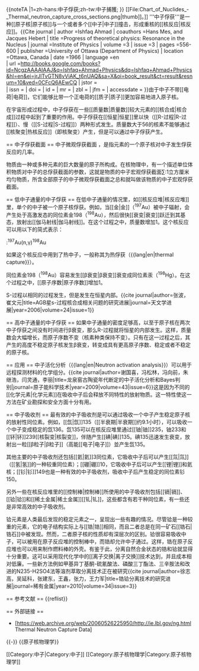 {{noteTA
|1=zh-hans:中子俘获;zh-tw:中子捕獲;
}}
[[File:Chart_of_Nuclides_-_Thermal_neutron_capture_cross_sections.png|thumb]]。]]
'''中子俘获'''是一种[[原子核|原子核]]与一个或者多个[[中子|中子]]撞击，形成重核的[[核反应|核反应]]。<ref name="University of Ottawa (Department of Physics) ">{{Cite journal
  | author =Ishfaq Ahmad 
  | coauthors =Hans Mes, and Jacques Hebert 
  | title =Progress of theoretical physics: Resonance in the Nucleus 
  | journal =Institute of Physics 
  | volume =3 
  | issue =3 
  | pages =556-600 
  | publisher =University of Ottawa (Department of Physics) 
  | location =Ottawa, Canada 
  | date =1966 
  | language =en  
  | url =http://books.google.com/books?id=NcgzAAAAIAAJ&q=Ishfaq+Ahmad+Physics&dq=Ishfaq+Ahmad+Physics&hl=en&ei=jrJITvGTN8vViAK_t6nUAQ&sa=X&oi=book_result&ct=result&resnum=10&ved=0CFcQ6AEwCQ 
  | jstor =  
  | issn = 
  | doi = 
  | id = 
  | mr = 
  | zbl = 
  | jfm = 
  | accessdate = }}</ref>由于中子不带[[电荷|电荷]]，它们能够比带一个正电荷的[[质子|质子]]更加容易地进入原子核。<ref name="University of Ottawa (Department of Physics) "/>

在宇宙形成过程中，中子俘获在一些[[质量数|质量数]]较大元素的[[核合成|核合成]]过程中起到了重要的作用。中子俘获在[[恒星|恒星]]里以快（[[R-过程|R-过程]]）、慢（[[S-过程|S-过程]]）两种形式发生。<ref name="University of Ottawa (Department of Physics) "/>质量数大于56的核素不能够通过[[核聚变|热核反应]]（即核聚变）产生，但是可以通过中子俘获产生。<ref name="University of Ottawa (Department of Physics) "/>

== 中子俘获截面 ==
中子微观俘获截面 ，是指元素的一个原子核对中子发生俘获反应的几率。

物质由一种或多种元素的巨大数量的原子所构成。在核物理中，有一个描述单位体积物质对中子的总俘获截面的参数，这就是物质的中子宏观俘获截面∑:1立方厘米均匀物质，所含全部原子的中子微观俘获截面之总和就叫做该物质的中子宏观俘获截面。

== 低中子通量的中子俘获 ==
在低中子通量的情况里，如[[核反应堆|核反应堆]]里，单个的中子被一个原子核俘获。例如，当[[金|金]]（<sup>197</sup>Au）被中子辐射，会产生处于高激发态的同位素金198（<sup>198</sup>Au），然后很快[[衰变|衰变]]跃迁到其基态，放射出[[伽马射线|伽马射线]]。在这个过程之中，质量数增加1。这个核反应可以用以下的简式表示：

:<sup>197</sup>Au(n,γ)<sup>198</sup>Au

如果这个核反应中用到了热中子，一般称其为热俘获（{{lang|en|thermal capture}}）。

同位素金198（<sup>198</sup>Au）容易发生[[β衰变|β衰变]]衰变成同位素汞（<sup>198</sup>Hg）。在这个过程之中，[[原子序数|原子序数]]增加1。

S-过程以相同的过程发生，但是发生在恒星内部。<ref>{{cite journal|author=张波，崔文元|title=AGB星s-过程核合成相关问题的研究进展|journal=天文学进展|year=2006|volume=24|issue=1}}</ref>

== 高中子通量的中子俘获 ==
如果中子通量的密度足够高，以至于原子核在两次中子俘获之间没有时间进行β衰变，那么R-过程就将恒星的内部发生。这样，质量数会大幅增长，而原子序数不变（核素种类保持不变）。只有在这一过程之后，其产生的高度不稳定原子核发生β衰变，转变成具有更高原子序数、稳定或者不稳定的原子核。

== 应用 ==
中子活化分析（{{lang|en|Neutron activation analysis}}）可以用于远程探测材料的化学组分。<ref>{{cite journal|author=谢国喜，冯松林，冯向前，朱继浩，闫灵通，李丽|title=龙泉窑古陶瓷年代断定的中子活化分析和Bayes判别|journal=原子能科学技术|year=2009|volume=43|issue=6}}</ref>这是因为不同的[[化学元素|化学元素]]在吸收中子后会释放不同特性的放射物质。这一特性使这一方法在矿业勘探和安全方面十分有用。

== 中子吸收剂 ==
最有效的中子吸收剂是可以通过吸收一个中子产生稳定原子核的放射性同位素。例如，[[氙|氙]]135（[[半衰期|半衰期]]约9.1小时），可以吸收一个中子变成稳定的氙136。氙135可以在核反应堆里通过[[铀|铀]]235，铀233和[[钚|钚]]239[[核裂变|核裂变]]，伴随产生[[碘|碘]]135。碘135迅速发生衰变，放射出一粒[[β粒子|β粒子]]（高能[[电子|电子]]）並产生氙135。

其他主要的中子吸收剂还包括[[氦|氦]]3同位素，它吸收中子后可以产生[[氚|氚]]（[[氢|氢]]的一种较重同位素）；[[硼|硼]]10，它吸收中子后可以产生[[锂|锂]]和氦核；[[钐|钐]]149也是一种有效的中子吸收剂，吸收中子后产生稳定的同位素钐150。

另外一些在核反应堆里的[[控制棒|控制棒]]所使用的中子吸收剂包括[[镉|镉]]、[[铪|铪]]和[[稀土金属|稀土金属]][[钆|钆]]，这些都含有若干种同位素，有一些还是非常高效的中子吸收剂。

铪元素是人类最后发现的稳定元素之一，呈现出一些有趣的情况。尽管铪是一种较重的元素，它的电子结构实际上与[[锆|锆]]相同，而且二者总是在同一矿石[[锆石|锆石]]中被发现。然而，二者原子核的性质却有深层次的区别。铪很容易吸收中子，可以被用在原子反应堆的控制棒中，而锆却允许中子通过。这样，锆在原子反应堆也可以用来制作燃料棒的外壳。有鉴于此，分离自然合金状态的锆和铪就显得十分重要。这可以采用现代化学中的[[离子交换|离子交换]]技术达到，并且成本相对低廉。一些新方法例如甲基异丁基酮-硫氰酸法、磷酸三丁酯法、三辛胺法和改进的N235-H2SO4法等溶剂萃取分离技术正在被研究<ref>{{cite journal|author=徐志高，吴延科，张建东，王鑫，张力，王力军|title=锆铪分离技术的研究进展|journal=稀有金属|year=2010|volume=34|issue=3}}</ref>

== 参考文献 ==
{{reflist}}

== 外部链接 ==
* [https://web.archive.org/web/20060526225950/http://ie.lbl.gov/ng.html Thermal Neutron Capture Data]

{{-}}
{{原子核物理学}}

[[Category:中子|Category:中子]]
[[Category:原子核物理学|Category:原子核物理学]]